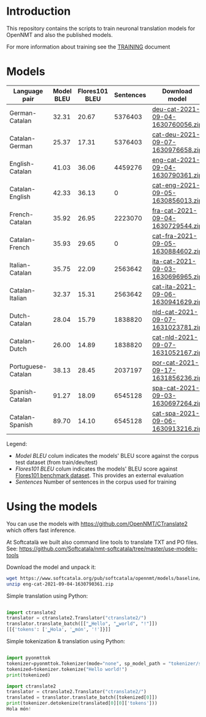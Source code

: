 # Introduction

This repository contains the scripts to train neuronal translation models for OpenNMT and also the published models.

For more information about training see the [TRAINING](TRAINING.md) document

# Models

Language pair | Model BLEU | Flores101 BLEU |Sentences| Download model
|---|---|---|---|---
|German-Catalan | 32.31 |20.67 | 5376403 | [deu-cat-2021-09-04-1630760056.zip](https://www.softcatala.org/pub/softcatala/opennmt/models/baseline/deu-cat-2021-09-04-1630760056.zip)
|Catalan-German | 25.37 |17.31 | 5376403 | [cat-deu-2021-09-07-1630976658.zip](https://www.softcatala.org/pub/softcatala/opennmt/models/baseline/cat-deu-2021-09-07-1630976658.zip)
|English-Catalan | 41.03 |36.06 | 4459276 | [eng-cat-2021-09-04-1630790361.zip](https://www.softcatala.org/pub/softcatala/opennmt/models/baseline/eng-cat-2021-09-04-1630790361.zip)
|Catalan-English | 42.33 |36.13 | 0 | [cat-eng-2021-09-05-1630856013.zip](https://www.softcatala.org/pub/softcatala/opennmt/models/baseline/cat-eng-2021-09-05-1630856013.zip)
|French-Catalan | 35.92 |26.95 | 2223070 | [fra-cat-2021-09-04-1630729544.zip](https://www.softcatala.org/pub/softcatala/opennmt/models/baseline/fra-cat-2021-09-04-1630729544.zip)
|Catalan-French | 35.93 |29.65 | 0 | [cat-fra-2021-09-05-1630884602.zip](https://www.softcatala.org/pub/softcatala/opennmt/models/baseline/cat-fra-2021-09-05-1630884602.zip)
|Italian-Catalan | 35.75 |22.09 | 2563642 | [ita-cat-2021-09-03-1630696965.zip](https://www.softcatala.org/pub/softcatala/opennmt/models/baseline/ita-cat-2021-09-03-1630696965.zip)
|Catalan-Italian | 32.37 |15.31 | 2563642 | [cat-ita-2021-09-06-1630941629.zip](https://www.softcatala.org/pub/softcatala/opennmt/models/baseline/cat-ita-2021-09-06-1630941629.zip)
|Dutch-Catalan | 28.04 |15.79 | 1838820 | [nld-cat-2021-09-07-1631023781.zip](https://www.softcatala.org/pub/softcatala/opennmt/models/baseline/nld-cat-2021-09-07-1631023781.zip)
|Catalan-Dutch | 26.00 |14.89 | 1838820 | [cat-nld-2021-09-07-1631052167.zip](https://www.softcatala.org/pub/softcatala/opennmt/models/baseline/cat-nld-2021-09-07-1631052167.zip)
|Portuguese-Catalan | 38.13 |28.45 | 2037197 | [por-cat-2021-09-17-1631856236.zip](https://www.softcatala.org/pub/softcatala/opennmt/models/baseline/por-cat-2021-09-17-1631856236.zip)
|Spanish-Catalan | 91.27 |18.09 | 6545128 | [spa-cat-2021-09-03-1630697264.zip](https://www.softcatala.org/pub/softcatala/opennmt/models/baseline/spa-cat-2021-09-03-1630697264.zip)
|Catalan-Spanish | 89.70 |14.10 | 6545128 | [cat-spa-2021-09-06-1630913216.zip](https://www.softcatala.org/pub/softcatala/opennmt/models/baseline/cat-spa-2021-09-06-1630913216.zip)

Legend:
* *Model BLEU* colum indicates the models' BLEU score against the corpus test dataset (from train/dev/test)
* *Flores101 BLEU* colum indicates the models' BLEU score against [Flores101 benchmark dataset](https://github.com/facebookresearch/flores). This provides an external evaluation
* *Sentences* Number of sentences in the corpus used for training

# Using the models

You can use the models with https://github.com/OpenNMT/CTranslate2 which offers fast inference.

At Softcatalà we built also command line tools to translate TXT and PO files. See: https://github.com/Softcatala/nmt-softcatala/tree/master/use-models-tools


Download the model and unpack it:

```bash
wget https://www.softcatala.org/pub/softcatala/opennmt/models/baseline/eng-cat-2021-09-04-1630790361.zip
unzip eng-cat-2021-09-04-1630790361.zip
```

Simple translation using Python:

```python

import ctranslate2
translator = ctranslate2.Translator("ctranslate2/")
translator.translate_batch([["▁Hello", "▁world", "!"]])
[[{'tokens': ['▁Hola', '▁món', '!']}]]

```

Simple tokenization & translation using Python:


```python

import pyonmttok
tokenizer=pyonmttok.Tokenizer(mode="none", sp_model_path = "tokenizer/sp_m.model")
tokenized=tokenizer.tokenize("Hello world!")
print(tokenized)

import ctranslate2
translator = ctranslate2.Translator("ctranslate2/")
translated = translator.translate_batch([tokenized[0]])
print(tokenizer.detokenize(translated[0][0]['tokens']))
Hola món!
```
